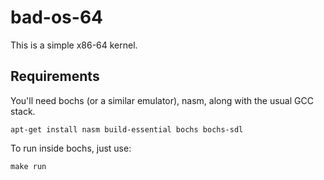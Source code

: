 bad-os-64
=========

This is a simple x86-64 kernel.

Requirements
------------
You'll need bochs (or a similar emulator), nasm, along with the usual GCC stack.

    apt-get install nasm build-essential bochs bochs-sdl

To run inside bochs, just use:

    make run



